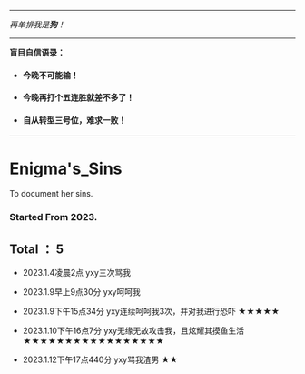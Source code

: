 ***
*再单排我是**狗**！*

---
**盲目自信语录：**
-  #### 今晚不可能输！
-  #### 今晚再打个五连胜就差不多了！
-  #### 自从转型三号位，难求一败！

***

# Enigma's_Sins
To document her sins.

### Started From 2023.

## Total ： 5



- 2023.1.4凌晨2点  yxy三次骂我

- 2023.1.9早上9点30分 yxy呵呵我

- 2023.1.9下午15点34分 yxy连续呵呵我3次，并对我进行恐吓 ★★★★★

- 2023.1.10下午16点7分 yxy无缘无故攻击我，且炫耀其摸鱼生活 ★★★★★★★★★★★★★★★★★

- 2023.1.12下午17点440分 yxy骂我渣男 ★★
